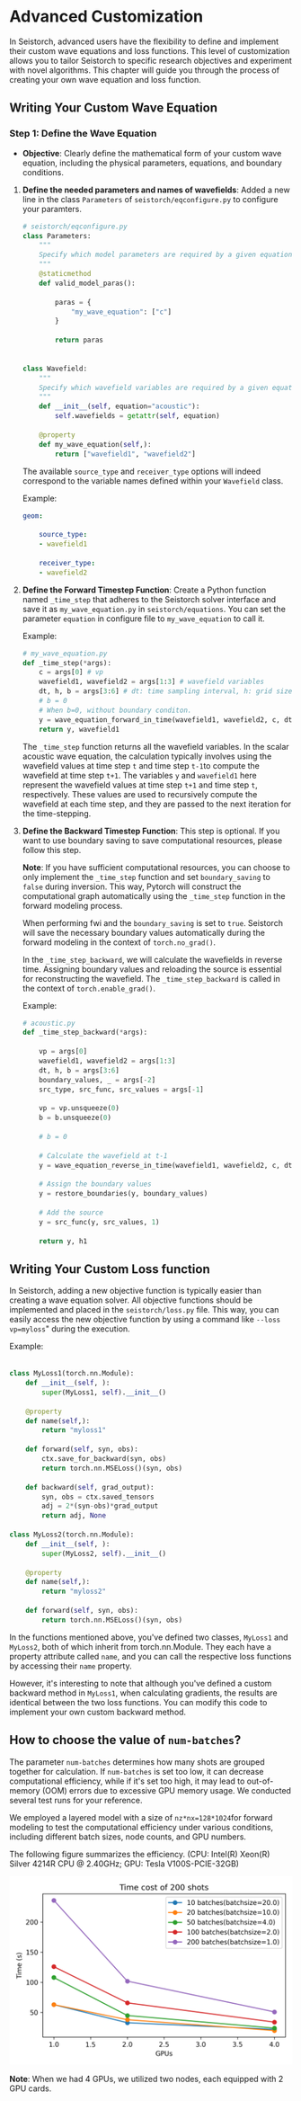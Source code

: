 # Advanced Customization

In Seistorch, advanced users have the flexibility to define and implement their custom wave equations and loss functions. This level of customization allows you to tailor Seistorch to specific research objectives and experiment with novel algorithms. This chapter will guide you through the process of creating your own wave equation and loss function.

## Writing Your Custom Wave Equation

### Step 1: Define the Wave Equation

- **Objective**: Clearly define the mathematical form of your custom wave equation, including the physical parameters, equations, and boundary conditions.
1. **Define the needed parameters and names of wavefields**: Added a new line in the class `Parameters` of `seistorch/eqconfigure.py` to configure your paramters.

    ```python
    # seistorch/eqconfigure.py
    class Parameters:
        """ 
        Specify which model parameters are required by a given equation. 
        """
        @staticmethod
        def valid_model_paras():

            paras = {
                "my_wave_equation": ["c"]
            }

            return paras


    class Wavefield:
        """ 
        Specify which wavefield variables are required by a given equation. 
        """
        def __init__(self, equation="acoustic"):
            self.wavefields = getattr(self, equation)

        @property
        def my_wave_equation(self,):
            return ["wavefield1", "wavefield2"]

    ```

    The available `source_type` and `receiver_type` options will indeed correspond to the variable names defined within your `Wavefield` class.
    
    Example:
    ```yaml
    geom:

        source_type: 
        - wavefield1

        receiver_type:
        - wavefield2
    ```

2. **Define the Forward Timestep Function**: Create a Python function named `_time_step` that adheres to the Seistorch solver interface and save it as `my_wave_equation.py` in `seistorch/equations`. You can set the parameter `equation` in configure file to `my_wave_equation` to call it.

    Example:
    ```python 
    # my_wave_equation.py
    def _time_step(*args):
        c = args[0] # vp
        wavefield1, wavefield2 = args[1:3] # wavefield variables
        dt, h, b = args[3:6] # dt: time sampling interval, h: grid size, b: boundary coefficients of PML
        # b = 0
        # When b=0, without boundary conditon.
        y = wave_equation_forward_in_time(wavefield1, wavefield2, c, dt, h, b)
        return y, wavefield1
    ```

    The `_time_step` function returns all the wavefield variables. In the scalar acoustic wave equation, the calculation typically involves using the wavefield values at time step `t` and time step `t-1`to compute the wavefield at time step `t+1`. The variables `y` and `wavefield1` here represent the wavefield values at time step `t+1` and time step `t`, respectively. These values are used to recursively compute the wavefield at each time step, and they are passed to the next iteration for the time-stepping.

3. **Define the Backward Timestep Function**: This step is optional. If you want to use boundary saving to save computational resources, please follow this step.

    **Note**: If you have sufficient computational resources, you can choose to only implement the `_time_step` function and set `boundary_saving` to `false` during inversion. This way, Pytorch will construct the computational graph automatically using the `_time_step` function in the forward modeling process.

    When performing fwi and the `boundary_saving` is set to `true`. Seistorch will save the necessary boundary values automatically during the forward modeling in the context of `torch.no_grad()`.

    In the `_time_step_backward`, we will calculate the wavefields in reverse time. Assigning boundary values and reloading the source is essential for reconstructing the wavefield. The `_time_step_backward` is called in the context of `torch.enable_grad()`.


    Example:
    ```python
    # acoustic.py
    def _time_step_backward(*args):

        vp = args[0]
        wavefield1, wavefield2 = args[1:3]
        dt, h, b = args[3:6]
        boundary_values, _ = args[-2]
        src_type, src_func, src_values = args[-1]

        vp = vp.unsqueeze(0)
        b = b.unsqueeze(0)

        # b = 0

        # Calculate the wavefield at t-1
        y = wave_equation_reverse_in_time(wavefield1, wavefield2, c, dt, h, b)

        # Assign the boundary values
        y = restore_boundaries(y, boundary_values)

        # Add the source
        y = src_func(y, src_values, 1)

        return y, h1
    ```

## Writing Your Custom Loss function

In Seistorch, adding a new objective function is typically easier than creating a wave equation solver. All objective functions should be implemented and placed in the `seistorch/loss.py` file. This way, you can easily access the new objective function by using a command like `--loss vp=myloss`" during the execution.

Example:

```python

class MyLoss1(torch.nn.Module):
    def __init__(self, ):
        super(MyLoss1, self).__init__()

    @property
    def name(self,):
        return "myloss1"
    
    def forward(self, syn, obs):
        ctx.save_for_backward(syn, obs)
        return torch.nn.MSELoss()(syn, obs)

    def backward(self, grad_output):
        syn, obs = ctx.saved_tensors
        adj = 2*(syn-obs)*grad_output
        return adj, None

class MyLoss2(torch.nn.Module):
    def __init__(self, ):
        super(MyLoss2, self).__init__()

    @property
    def name(self,):
        return "myloss2"
    
    def forward(self, syn, obs):
        return torch.nn.MSELoss()(syn, obs)
```

In the functions mentioned above, you've defined two classes, `MyLoss1` and `MyLoss2`, both of which inherit from torch.nn.Module. They each have a property attribute called `name`, and you can call the respective loss functions by accessing their `name` property.

However, it's interesting to note that although you've defined a custom backward method in `MyLoss1`, when calculating gradients, the results are identical between the two loss functions. You can modify this code to implement your own custom backward method.


## How to choose the value of `num-batches`?

The parameter `num-batches` determines how many shots are grouped together for calculation. If `num-batches` is set too low, it can decrease computational efficiency, while if it's set too high, it may lead to out-of-memory (OOM) errors due to excessive GPU memory usage. We conducted several test runs for your reference.

We employed a layered model with a size of `nz*nx=128*1024`for forward modeling to test the computational efficiency under various conditions, including different batch sizes, node counts, and GPU numbers.

The following figure summarizes the efficiency. (CPU:  Intel(R) Xeon(R) Silver 4214R CPU @ 2.40GHz; GPU: Tesla V100S-PCIE-32GB)

![1GPU1node](figures/others/nodes_setting.png)

**Note**: When we had 4 GPUs, we utilized two nodes, each equipped with 2 GPU cards.

